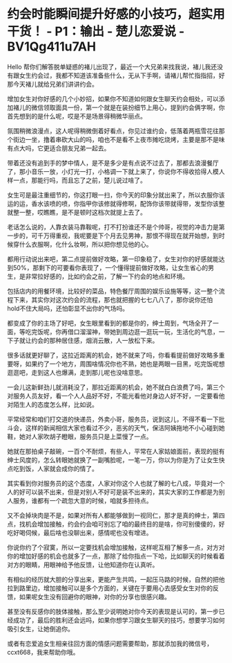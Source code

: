 # 约会时能瞬间提升好感的小技巧，超实用干货！ - P1：输出 - 楚儿恋爱说 - BV1Qg411u7AH

Hello 帮你们解答脱单疑惑的褚儿出现了，最近一个大兄弟来找我说，褚儿我还没有跟女生约会过，我都不知道该准备些什么，无从下手啊，请褚儿帮忙指指招，好那今天褚儿就给兄弟们讲讲约会。

增加女生对你好感的几个小妙招，如果你不知道如何跟女生聊天约会相处，可以添加褚儿的微信领取面具一份，第一个就是在装扮细节上用心，提到约会俩字啊，你首先想到的是什么呢，哎是不是场景得稍微华丽点。

氛围稍微浪漫点，这人呢得稍微倒着好看点，你见过谁约会，低落着两瓶雪花往那个街边一坐，撸着串砍大山的吗，咱也不是看不上夜市摊吃烧烤，主要是那不是味有点大吗，它更适合朋友兄弟一起去。

带着还没有追到手的梦中情人，是不是多少是有点说不过去了，那都去浪漫餐厅了，那小音乐一放，小灯光一打，小格调一下就上来了，你说你不得收拾得人模人样一点，那能行吗，而且忘了之前，楚儿说过啥了。

女生可是最注重细节的，你这打眼一扫，你今天的印象分就出来了，所以衣服你该运的运，香水该喷的喷，你指甲你该修就得修啊，配饰你该带就得带，发型你该整就整一整，哎瞧瞧，是不是顿时这档次就提上去了。

老话怎么说的，人靠衣装马靠鞍呢，打不打扮谁还不是个帅哥，视觉的冲击力是第一步的，可千万得重视，我呢要是下个月去见男神，那恨不得现在就开始想，到时候穿什么衣服啊，化什么妆啊，所以把你想见他的心。

都用行动说出来吧，第二点提前做好攻略，第一印象稳了，女生对你的好感就能达到50%，那剩下的可要看你表现了，一个懂得提前做好攻略，让女生省心的男生，是非常拉好感的，比如约会之前，了解一下约会的地点和环境。

包括店内的用餐环境，比较好的菜品，特色餐厅周围的娱乐设施等等，这一整个流程下来，其实你对这次约会的流程，那也就把握的七七八八了，那你说你还怕hold不住大局吗，还怕彰显不出你的气场吗。

都变成了你的主场了好吧，女生眼里看到的都是你的，绅士周到，气场全开了一面，等吃完饭呢，你再借口溜溜神，带她到周边逛一逛玩一玩，生活化的气息，一下子就让约会的那种居住感，烟消云散，人一放松下来。

很多话就更好聊了，这拉近距离的机会，她不就来了吗，你看看提前做好攻略多重要呀，如果约了一个地方，周围啥情况你也不熟，她也是两眼一目黑，吃完饭呢想逛逛吧，走到这人也爆满，走到那儿呢也没啥意思。

一会儿这新鲜劲儿就消耗没了，那拉近距离的机会，她不就白白浪费了吗，第三个对服务人员友好，看一个人人品好不好，不能光看他对身边人好不好，一定要看他对陌生人的态度怎么样，比如说。

平常经常和咱们打交道的快递员，外卖小哥，服务员，说到这儿，不得不看一下批斗会，这样的新闻相信大家也看过不少，恶劣的天气，保洁阿姨拖地不小心碰到她鞋，她对人家吹胡子瞪眼，服务员只是上菜慢了一点。

她就在那拍桌子敲碗，一百个不耐烦，有些人，平常在人家姑娘面前，表现的挺有绅士风度的，怎么转眼她就换了一副嘴脸呢，一笔一万，你以为你是为了让女生快点吃到饭，人家就会成你的情了。

其实看到你对服务员的这个态度，人家对你这个人也就了解的七八成，毕竟对一个人的好可以装不出来，但是对别人不好可是装不出来的，其实大家的工作都是为别人服务，谁都有一个疏忽大意的时候，咱就多担待点。

又不会掉块肉是不是，如果对所有人都能够做到一视同仁，那才是真的绅士，第四点，找机会增加接触，约会约会咱可别忘了咱的最终目的是啥，你可别傻傻的，好吃好喝伺候，最后啥也没聊出来，感情呢也没有增进。

你说你约了个寂寞，所以一定要找机会增加接触，这样呢互相了解多一点，对方对你的增加好感的机会也就多了一点，那除了给你指点一下哈，比如聊天的时候看着对方的眼睛，用眼神给予他反馈，让他知道你在认真听。

有相似的经历就大胆的分享出来，更能产生共鸣，一起压马路的时候，自然的把他拉到路里边，增加接触可以是多个方面的，关键在于要用心去感受女生对你的反馈，如果呢女生没有回避你的眼神，对你的分享也很感兴趣。

甚至没有反感你的肢体接触，那么至少说明她对你今天的表现是认可的，第一步已经成功了，最后的胜利还会远吗，如果你想学习跟女生聊天的技巧，想要学习如何吸引女生，让她倒追你。

或者有恋爱追女生相亲往回方面的情感问题需要帮助，那就添加我的微信号，ccxt668，我来帮助你哦。